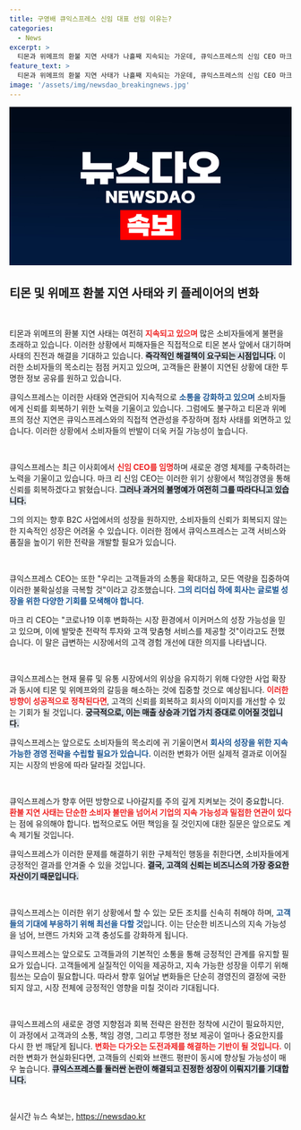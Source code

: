 ```yaml
---
title: 구영배 큐익스프레스 신임 대표 선임 이유는?
categories:
  - News
excerpt: >
  티몬과 위메프의 환불 지연 사태가 나흘째 지속되는 가운데, 큐익스프레스의 신임 CEO 마크 리가 구영배 전 대표의 사임과 함께 사태와의 관계를 부인하고 나섰다. 그러나 책임 회피라는 비판이 쏟아지며 갈등의 중심에 서 있다! 클릭해서 자세한 이야기와 배경을 확인해보세요!
feature_text: >
  티몬과 위메프의 환불 지연 사태가 나흘째 지속되는 가운데, 큐익스프레스의 신임 CEO 마크 리가 구영배 전 대표의 사임과 함께 사태와의 관계를 부인하고 나섰다. 그러나 책임 회피라는 비판이 쏟아지며 갈등의 중심에 서 있다! 클릭해서 자세한 이야기와 배경을 확인해보세요!
image: '/assets/img/newsdao_breakingnews.jpg'
---
```


<p><img src="/assets/img/newsdao_breakingnews.jpg" alt="bookingtag 속보" /></p>

<h2 data-ke-size="size26">티몬 및 위메프 환불 지연 사태와 키 플레이어의 변화</h2>

<p data-ke-size="size16">&nbsp;</p>

<p>티몬과 위메프의 환불 지연 사태는 여전히 <b><span style="color: #ee2323;">지속되고 있으며</span></b> 많은 소비자들에게 불편을 초래하고 있습니다. 이러한 상황에서 피해자들은 직접적으로 티몬 본사 앞에서 대기하며 사태의 진전과 해결을 기대하고 있습니다. <b><span style="background-color: #21538527;">즉각적인 해결책이 요구되는 시점입니다.</span></b> 이러한 소비자들의 목소리는 점점 커지고 있으며, 고객들은 환불이 지연된 상황에 대한 투명한 정보 공유를 원하고 있습니다.</p>

<p>큐익스프레스는 이러한 사태와 연관되어 지속적으로 <b><span style="color: #1a5490;">소통을 강화하고 있으며</span></b> 소비자들에게 신뢰를 회복하기 위한 노력을 기울이고 있습니다. 그럼에도 불구하고 티몬과 위메프의 정산 지연은 큐익스프레스와의 직접적 연관성을 주장하며 점차 사태를 외면하고 있습니다. 이러한 상황에서 소비자들의 반발이 더욱 커질 가능성이 높습니다.</p>

<p data-ke-size="size16">&nbsp;</p>

<p>큐익스프레스는 최근 이사회에서 <b><span style="color: #ee2323;">신임 CEO를 임명</span></b>하며 새로운 경영 체제를 구축하려는 노력을 기울이고 있습니다. 마크 리 신임 CEO는 이러한 위기 상황에서 책임경영을 통해 신뢰를 회복하겠다고 밝혔습니다. <b><span style="background-color: #21538527;">그러나 과거의 불명예가 여전히 그를 따라다니고 있습니다.</span></b> </p>

<p>그의 의지는 향후 B2C 사업에서의 성장을 원하지만, 소비자들의 신뢰가 회복되지 않는 한 지속적인 성장은 어려울 수 있습니다. 이러한 점에서 큐익스프레스는 고객 서비스와 품질을 높이기 위한 전략을 개발할 필요가 있습니다. </p>

<p data-ke-size="size16">&nbsp;</p>

<p>큐익스프레스 CEO는 또한 "우리는 고객들과의 소통을 확대하고, 모든 역량을 집중하여 이러한 불확실성을 극복할 것"이라고 강조했습니다. <b><span style="color: #1a5490;">그의 리더십 하에 회사는 글로벌 성장을 위한 다양한 기회를 모색해야 합니다.</span></b> </p>

<p>마크 리 CEO는 "코로나19 이후 변화하는 시장 환경에서 이커머스의 성장 가능성을 믿고 있으며, 이에 발맞춘 전략적 투자와 고객 맞춤형 서비스를 제공할 것"이라고도 전했습니다. 이 말은 급변하는 시장에서의 고객 경험 개선에 대한 의지를 나타냅니다.</p>

<p data-ke-size="size16">&nbsp;</p>

<p>큐익스프레스는 현재 물류 및 유통 시장에서의 위상을 유지하기 위해 다양한 사업 확장과 동시에 티몬 및 위메프와의 갈등을 해소하는 것에 집중할 것으로 예상됩니다. <b><span style="color: #ee2323;">이러한 방향이 성공적으로 정착된다면</span></b>, 고객의 신뢰를 회복하고 회사의 이미지를 개선할 수 있는 기회가 될 것입니다. <b><span style="background-color: #21538527;">궁극적으로, 이는 매출 상승과 기업 가치 증대로 이어질 것입니다.</span></b> </p>

<p>큐익스프레스는 앞으로도 소비자들의 목소리에 귀 기울이면서 <b><span style="color: #1a5490;">회사의 성장을 위한 지속 가능한 경영 전략을 수립할 필요가 있습니다.</span></b> 이러한 변화가 어떤 실제적 결과로 이어질지는 시장의 반응에 따라 달라질 것입니다. </p>

<p data-ke-size="size16">&nbsp;</p>

<p>큐익스프레스가 향후 어떤 방향으로 나아갈지를 주의 깊게 지켜보는 것이 중요합니다. <b><span style="color: #ee2323;">환불 지연 사태는 단순한 소비자 불만을 넘어서 기업의 지속 가능성과 밀접한 연관이 있다</span></b>는 점에 유의해야 합니다. 법적으로도 어떤 책임을 질 것인지에 대한 질문은 앞으로도 계속 제기될 것입니다. </p>

<p>큐익스프레스가 이러한 문제를 해결하기 위한 구체적인 행동을 취한다면, 소비자들에게 긍정적인 결과를 안겨줄 수 있을 것입니다. <b><span style="background-color: #21538527;">결국, 고객의 신뢰는 비즈니스의 가장 중요한 자산이기 때문입니다.</span></b></p>

<p data-ke-size="size16">&nbsp;</p>

<p>큐익스프레스는 이러한 위기 상황에서 할 수 있는 모든 조치를 신속히 취해야 하며, <b><span style="color: #1a5490;">고객들의 기대에 부응하기 위해 최선을 다할 것</span></b>입니다. 이는 단순한 비즈니스의 지속 가능성을 넘어, 브랜드 가치와 고객 충성도를 강화하게 됩니다. </p>

<p>큐익스프레스는 앞으로도 고객들과의 기본적인 소통을 통해 긍정적인 관계를 유지할 필요가 있습니다. 고객들에게 실질적인 이익을 제공하고, 지속 가능한 성장을 이루기 위해 힘쓰는 모습이 필요합니다. 따라서 향후 일어날 변화들은 단순히 경영진의 결정에 국한되지 않고, 시장 전체에 긍정적인 영향을 미칠 것이라 기대됩니다.</p>

<p data-ke-size="size16">&nbsp;</p>

<p>큐익스프레스의 새로운 경영 지향점과 회복 전략은 완전한 정착에 시간이 필요하지만, 이 과정에서 고객과의 소통, 책임 경영, 그리고 투명한 정보 제공이 얼마나 중요한지를 다시 한 번 깨닫게 됩니다. <b><span style="color: #ee2323;">변화는 다가오는 도전과제를 해결하는 기반이 될 것입니다.</span></b> 이러한 변화가 현실화된다면, 고객들의 신뢰와 브랜드 평판이 동시에 향상될 가능성이 매우 높습니다. <b><span style="background-color: #21538527;">큐익스프레스를 둘러싼 논란이 해결되고 진정한 성장이 이뤄지기를 기대합니다.</span></b> </p>

<p data-ke-size="size16">&nbsp;</p>
실시간 뉴스 속보는, <a href="https://newsdao.kr" rel="dofollow">https://newsdao.kr</a>



